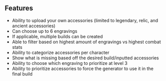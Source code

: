 ## Features

- Ability to upload your own accessories (limited to legendary, relic, and ancient accessories)
- Can choose up to 6 engravings
- If applicable, multiple builds can be created
- Able to filter based on highest amount of engravings vs highest combat stats
- Ability to categorize accessories per character
- Show what is missing based off the desired build/inputted accessories
- Ability to choose which engraving to prioritize at level 3
- Ability to prioritize accessories to force the generator to use it in the final build